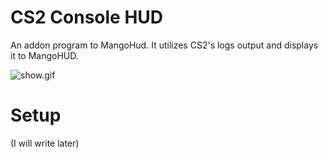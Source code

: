 # CS2 Console HUD
An addon program to MangoHud. It utilizes CS2's logs output and displays it to 
MangoHUD.

![show.gif](./asset/showcase.gif)

# Setup
(I will write later)

